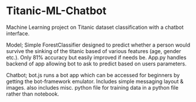 # Titanic-ML-Chatbot
Machine Learning project on Titanic dataset classification with a chatbot interface.

Model;
Simple ForestClassifier designed to predict whether a person would survive the sinking of the titanic based of various features (age, gender etc.). Only 81% accuracy but easily improved if needs be.
App.py handles backend of app allowing bot to ask to predict based on users parameters.

Chatbot;
bot.js runs a bot app which can be accessed for beginners by getting the bot-framework emulator. Includes simple messaging layout & images.
also includes misc. python file for training data in a python file rather than notebook.

